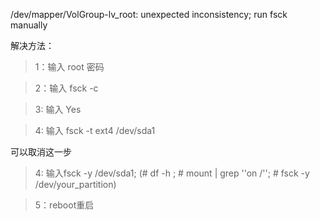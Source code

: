 /dev/mapper/VolGroup-lv_root: unexpected inconsistency; run fsck manually

 解决方法：

>1：输入 root 密码

>2：输入 fsck -c

>3: 输入 Yes

>4: 输入 fsck -t ext4 /dev/sda1

可以取消这一步
>4: 输入fsck -y /dev/sda1; (# df -h ; # mount | grep ''on /''; # fsck -y /dev/your_partition)

>5：reboot重启
